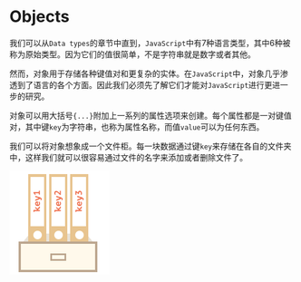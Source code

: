 # Objects
我们可以从`Data types`的章节中直到，`JavaScript`中有7种语言类型，其中6种被称为原始类型。因为它们的值很简单，不是字符串就是数字或者其他。

然而，对象用于存储各种键值对和更复杂的实体。在`JavaScript`中，对象几乎渗透到了语言的各个方面。因此我们必须先了解它们才能对`JavaScript`进行更进一步的研究。

对象可以用大括号`{...}`附加上一系列的属性选项来创建。每个属性都是一对键值对，其中键`key`为字符串，也称为属性名称，而值`value`可以为任何东西。

我们可以将对象想象成一个文件柜。每一块数据通过键`key`来存储在各自的文件夹中，这样我们就可以很容易通过文件的名字来添加或者删除文件了。

![object](image/object.png)